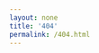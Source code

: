 ```yaml
---
layout: none
title: '404'
permalink: /404.html
---
```

<script src="{{ site.baseurl }}/js/go-home.js"></script>
